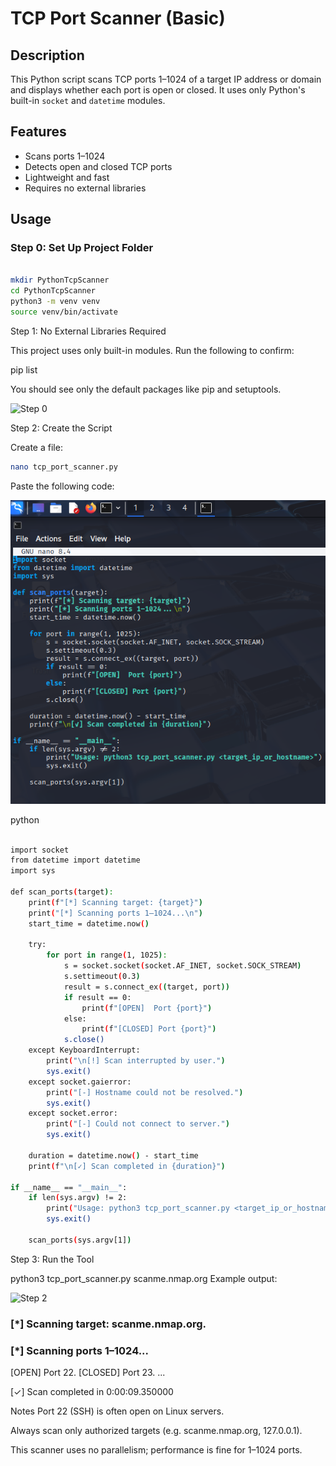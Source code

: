 #                                                                         TCP Port Scanner (Basic)

## Description

This Python script scans TCP ports 1–1024 of a target IP address or domain and displays whether each port is open or closed. It uses only Python's built-in `socket` and `datetime` modules.

## Features

- Scans ports 1–1024
- Detects open and closed TCP ports
- Lightweight and fast
- Requires no external libraries

## Usage

### Step 0: Set Up Project Folder

```bash

mkdir PythonTcpScanner
cd PythonTcpScanner
python3 -m venv venv
source venv/bin/activate

```

Step 1: No External Libraries Required

This project uses only built-in modules. Run the following to confirm:

pip list

You should see only the default packages like pip and setuptools.

![Step 0](\BeginnerProjects/)


Step 2: Create the Script

Create a file:
```bash
nano tcp_port_scanner.py
```
Paste the following code:

![Step 1 Screenshot](https://raw.githubusercontent.com/mchyasn/cyber-Projs-beginner-to-advanced/b5b4df744cc42bfa655c216f4f6d0c5cda3dff80/PythonTcpScanner/screenshots/step1.png)

python

```bash

import socket
from datetime import datetime
import sys

def scan_ports(target):
    print(f"[*] Scanning target: {target}")
    print("[*] Scanning ports 1–1024...\n")
    start_time = datetime.now()

    try:
        for port in range(1, 1025):
            s = socket.socket(socket.AF_INET, socket.SOCK_STREAM)
            s.settimeout(0.3)
            result = s.connect_ex((target, port))
            if result == 0:
                print(f"[OPEN]  Port {port}")
            else:
                print(f"[CLOSED] Port {port}")
            s.close()
    except KeyboardInterrupt:
        print("\n[!] Scan interrupted by user.")
        sys.exit()
    except socket.gaierror:
        print("[-] Hostname could not be resolved.")
        sys.exit()
    except socket.error:
        print("[-] Could not connect to server.")
        sys.exit()

    duration = datetime.now() - start_time
    print(f"\n[✓] Scan completed in {duration}")

if __name__ == "__main__":
    if len(sys.argv) != 2:
        print("Usage: python3 tcp_port_scanner.py <target_ip_or_hostname>")
        sys.exit()

    scan_ports(sys.argv[1])

```

Step 3: Run the Tool

python3 tcp_port_scanner.py scanme.nmap.org
Example output:

![Step 2](\BeginnerProjects/)


### [*] Scanning target: scanme.nmap.org.

### [*] Scanning ports 1–1024...

[OPEN]  Port 22.
[CLOSED] Port 23.
...

[✓] Scan completed in 0:00:09.350000

Notes
Port 22 (SSH) is often open on Linux servers.

Always scan only authorized targets (e.g. scanme.nmap.org, 127.0.0.1).

This scanner uses no parallelism; performance is fine for 1–1024 ports.
